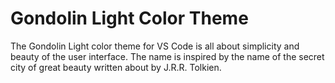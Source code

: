 # Gondolin Light Color Theme

The Gondolin Light color theme for VS Code is all about simplicity and beauty of the user interface. The name is inspired by the name of the secret city of great beauty written about by J.R.R. Tolkien.
